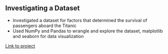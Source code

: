 Investigating a Dataset
---------------------------
- Investigated a dataset for factors that determined the survival of passengers aboard the Titanic
- Used NumPy and Pandas to wrangle and explore the dataset, matplotlib and seaborn for data visualization

[Link to project](./Data_Analysis.ipynb)
